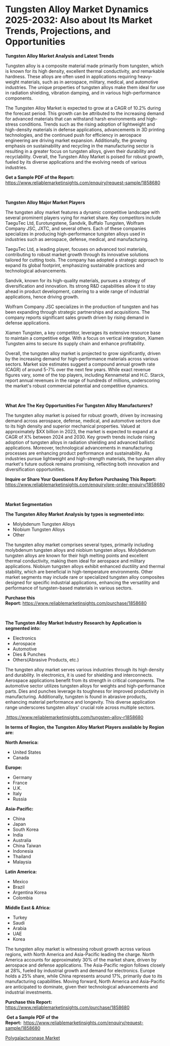 <p><h1>Tungsten Alloy Market Dynamics 2025-2032: Also about Its Market Trends, Projections, and Opportunities</h1></p><p><strong>Tungsten Alloy Market Analysis and Latest Trends</strong></p>
<p><p>Tungsten alloy is a composite material made primarily from tungsten, which is known for its high density, excellent thermal conductivity, and remarkable hardness. These alloys are often used in applications requiring heavy-weight materials, such as in aerospace, military, medical, and automotive industries. The unique properties of tungsten alloys make them ideal for use in radiation shielding, vibration damping, and in various high-performance components.</p><p>The Tungsten Alloy Market is expected to grow at a CAGR of 10.2% during the forecast period. This growth can be attributed to the increasing demand for advanced materials that can withstand harsh environments and high-stress conditions. Trends such as the rising adoption of lightweight and high-density materials in defense applications, advancements in 3D printing technologies, and the continued push for efficiency in aerospace engineering are driving market expansion. Additionally, the growing emphasis on sustainability and recycling in the manufacturing sector is resulting in a greater focus on tungsten alloys, given their durability and recyclability. Overall, the Tungsten Alloy Market is poised for robust growth, fueled by its diverse applications and the evolving needs of various industries.</p></p>
<p><strong>Get a Sample PDF of the Report:&nbsp;</strong> <a href="https://www.reliablemarketinsights.com/enquiry/request-sample/1858680?utm_campaign=3164&utm_medium=2&utm_source=Github&utm_content=ia&utm_term=01042025&utm_id=tungsten-alloy">https://www.reliablemarketinsights.com/enquiry/request-sample/1858680</a></p>
<p>&nbsp;</p>
<p><strong>Tungsten Alloy Major Market Players</strong></p>
<p><p>The tungsten alloy market features a dynamic competitive landscape with several prominent players vying for market share. Key competitors include TaeguTec Ltd, Eurotungstene, Sandvik, Buffalo Tungsten, Wolfram Company JSC, JXTC, and several others. Each of these companies specializes in producing high-performance tungsten alloys used in industries such as aerospace, defense, medical, and manufacturing.</p><p>TaeguTec Ltd, a leading player, focuses on advanced tool materials, contributing to robust market growth through its innovative solutions tailored for cutting tools. The company has adopted a strategic approach to expand its global footprint, emphasizing sustainable practices and technological advancements.</p><p>Sandvik, known for its high-quality materials, pursues a strategy of diversification and innovation. Its strong R&D capabilities allow it to stay ahead in product development, catering to a wide range of industrial applications, hence driving growth.</p><p>Wolfram Company JSC specializes in the production of tungsten and has been expanding through strategic partnerships and acquisitions. The company reports significant sales growth driven by rising demand in defense applications.</p><p>Xiamen Tungsten, a key competitor, leverages its extensive resource base to maintain a competitive edge. With a focus on vertical integration, Xiamen Tungsten aims to secure its supply chain and enhance profitability.</p><p>Overall, the tungsten alloy market is projected to grow significantly, driven by the increasing demand for high-performance materials across various sectors. Market size estimates suggest a compound annual growth rate (CAGR) of around 5-7% over the next few years. While exact revenue figures vary, some of the top players, including Kennametal and H.C. Starck, report annual revenues in the range of hundreds of millions, underscoring the market's robust commercial potential and competitive dynamics.</p></p>
<p>&nbsp;</p>
<p><strong>What Are The Key Opportunities For Tungsten Alloy Manufacturers?</strong></p>
<p><p>The tungsten alloy market is poised for robust growth, driven by increasing demand across aerospace, defense, medical, and automotive sectors due to its high density and superior mechanical properties. Valued at approximately $XX billion in 2023, the market is expected to expand at a CAGR of X% between 2024 and 2030. Key growth trends include rising adoption of tungsten alloys in radiation shielding and advanced ballistic applications. Moreover, technological advancements in manufacturing processes are enhancing product performance and sustainability. As industries pursue lightweight and high-strength materials, the tungsten alloy market's future outlook remains promising, reflecting both innovation and diversification opportunities.</p></p>
<p><strong>Inquire or Share Your Questions If Any Before Purchasing This Report:</strong> <a href="https://www.reliablemarketinsights.com/enquiry/pre-order-enquiry/1858680?utm_campaign=3164&utm_medium=2&utm_source=Github&utm_content=ia&utm_term=01042025&utm_id=tungsten-alloy">https://www.reliablemarketinsights.com/enquiry/pre-order-enquiry/1858680</a></p>
<p>&nbsp;</p>
<p><strong>Market Segmentation</strong></p>
<p><strong>The Tungsten Alloy Market Analysis by types is segmented into:</strong></p>
<p><ul><li>Molybdenum Tungsten Alloys</li><li>Niobium Tungsten Alloys</li><li>Other</li></ul></p>
<p><p>The tungsten alloy market comprises several types, primarily including molybdenum tungsten alloys and niobium tungsten alloys. Molybdenum tungsten alloys are known for their high melting points and excellent thermal conductivity, making them ideal for aerospace and military applications. Niobium tungsten alloys exhibit enhanced ductility and thermal stability, which are beneficial in high-temperature environments. Other market segments may include rare or specialized tungsten alloy composites designed for specific industrial applications, enhancing the versatility and performance of tungsten-based materials in various sectors.</p></p>
<p><strong>Purchase this Report:&nbsp;</strong><a href="https://www.reliablemarketinsights.com/purchase/1858680?utm_campaign=3164&utm_medium=2&utm_source=Github&utm_content=ia&utm_term=01042025&utm_id=tungsten-alloy">https://www.reliablemarketinsights.com/purchase/1858680</a></p>
<p>&nbsp;</p>
<p><strong>The Tungsten Alloy Market Industry Research by Application is segmented into:</strong></p>
<p><ul><li>Electronics</li><li>Aerospace</li><li>Automotive</li><li>Dies & Punches</li><li>Others(Abrasive Products, etc.)</li></ul></p>
<p><p>The tungsten alloy market serves various industries through its high density and durability. In electronics, it is used for shielding and interconnects. Aerospace applications benefit from its strength in critical components. The automotive sector utilizes tungsten alloys for weights and high-performance parts. Dies and punches leverage its toughness for improved productivity in manufacturing. Additionally, tungsten is found in abrasive products, enhancing material performance and longevity. This diverse application range underscores tungsten alloys' crucial role across multiple sectors.</p></p>
<p><a href="https://www.reliablemarketinsights.com/tungsten-alloy-r1858680?utm_campaign=3164&utm_medium=2&utm_source=Github&utm_content=ia&utm_term=01042025&utm_id=tungsten-alloy">&nbsp;https://www.reliablemarketinsights.com/tungsten-alloy-r1858680</a></p>
<p><strong>In terms of Region, the Tungsten Alloy Market Players available by Region are:</strong></p>
<p>
    <p> <strong> North America: </strong>
        <ul>
            <li>United States</li>
            <li>Canada</li>
        </ul>
        </p> 
    <p> <strong> Europe: </strong>
        <ul>
            <li>Germany</li>
            <li>France</li>
            <li>U.K.</li>
            <li>Italy</li>
            <li>Russia</li>
        </ul>
        </p> 
    <p> <strong> Asia-Pacific: </strong>
        <ul>
            <li>China</li>
            <li>Japan</li>
            <li>South Korea</li>
            <li>India</li>
            <li>Australia</li>
            <li>China Taiwan</li>
            <li>Indonesia</li>
            <li>Thailand</li>
            <li>Malaysia</li>
        </ul>
        </p> 
    <p> <strong> Latin America: </strong>
        <ul>
            <li>Mexico</li>
            <li>Brazil</li>
            <li>Argentina Korea</li>
            <li>Colombia</li>
        </ul>
        </p> 
    <p> <strong> Middle East & Africa: </strong>
        <ul>
            <li>Turkey</li>
            <li>Saudi</li>
            <li>Arabia</li>
            <li>UAE</li>
            <li>Korea</li>
        </ul>
    </p>
    </p>
<p><p>The tungsten alloy market is witnessing robust growth across various regions, with North America and Asia-Pacific leading the charge. North America accounts for approximately 30% of the market share, driven by aerospace and defense applications. The Asia-Pacific region follows closely at 28%, fueled by industrial growth and demand for electronics. Europe holds a 25% share, while China represents around 17%, primarily due to its manufacturing capabilities. Moving forward, North America and Asia-Pacific are anticipated to dominate, given their technological advancements and industrial investments.</p></p>
<p><strong>Purchase this Report: </strong><a href="https://www.reliablemarketinsights.com/purchase/1858680?utm_campaign=3164&utm_medium=2&utm_source=Github&utm_content=ia&utm_term=01042025&utm_id=tungsten-alloy">https://www.reliablemarketinsights.com/purchase/1858680</a></p>
<p>&nbsp;<strong>Get a Sample PDF of the Report:&nbsp;&nbsp;</strong><a href="https://www.reliablemarketinsights.com/enquiry/request-sample/1858680?utm_campaign=3164&utm_medium=2&utm_source=Github&utm_content=ia&utm_term=01042025&utm_id=tungsten-alloy">https://www.reliablemarketinsights.com/enquiry/request-sample/1858680</a></p>
<p><strong></strong></p>
<p><p><a href="https://github.com/muhjanaidu/Market-Research-Report-List-1/blob/main/polygalacturonase-market.md?utm_campaign=3164&utm_medium=2&utm_source=Github&utm_content=ia&utm_term=01042025&utm_id=tungsten-alloy">Polygalacturonase Market</a></p></p>